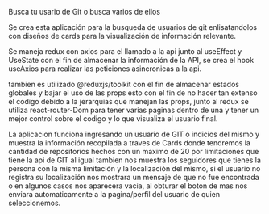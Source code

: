 Busca tu usario de Git o busca varios de ellos 

Se crea esta aplicación para la busqueda de usuarios de git enlisatandolos con diseños de cards para la visualización de información relevante.

Se maneja redux con axios para el llamado a la api junto al useEffect y UseState con el fin de almacenar la información de la API, se crea el hook useAxios para realizar las peticiones asincronicas a la api.

tambien es utilizado @reduxjs/toolkit con el fin de almacenar estados globales y bajar el uso de las props esto con el fin de no hacer tan extenso el codigo debido a la jerarquias que manejan las props, junto al redux se utiliza react-router-Dom para tener varias paginas dentro de una y tener un mejor control sobre el codigo y lo que visualiza el usuario final.

La aplicacion funciona ingresando un usuario de GIT o indicios del mismo y muestra la información recopilada a traves de Cards donde tendremos la cantidad de repositorios hechos con un maximo de 20 por limitaciones que tiene la api de GIT al igual tambien nos muestra los seguidores que tienes la persona con la misma limitación y la localización del mismo, si el usuario no registra su localización nos mostrara un mensaje de que no fue encontrada o en algunos casos nos aparecera vacia, al obturar el boton de mas nos enviara automaticamente a la pagina/perfil del usuario de quien seleccionemos.